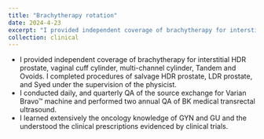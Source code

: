 ```yaml
---
title: "Brachytherapy rotation"
date: 2024-4-23
excerpt: "I provided independent coverage of brachytherapy for interstitial HDR prostate, vaginal cuff cylinder, multi-channel cylinder, Tandem and Ovoids. Please click to know more about the interesting cases I encountered during my rotation!"
collection: clinical
---
```


- I provided independent coverage of brachytherapy for interstitial HDR prostate, vaginal cuff cylinder, multi-channel cylinder, Tandem and Ovoids. I completed procedures of salvage HDR prostate, LDR prostate, and Syed under the supervision of the physicist. 
- I conducted daily, and quarterly QA of the source exchange for Varian Bravo™ machine and performed two annual QA of BK medical transrectal ultrasound.
- I learned extensively the oncology knowledge of GYN and GU and the understood the clinical prescriptions evidenced by clinical trials. 